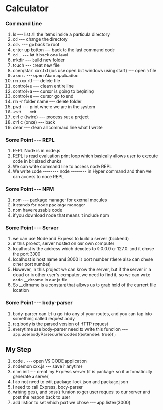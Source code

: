 # Calculator

### Command Line
1. ls  --- list all the items inside a particula directory
2. cd --- change the directory
3. cd~  --- go back to root
4. enter up botton  --- back to the last command code 
5. cd .. --- let it back one level
6. mkdir --- build new folder
7. touch --- creat new file
8. open/start xxx.txt (ios use open but windows using start) ---  open a file
9. atom .  --- open Atom application
10. rm xxx.rtf   ---   delete file
11. control+u   ---  clearn entire line
12. control+a   ---  cursor is going to begining
13. control+e   ---  cursor go to end
14. rm -r folder name  ---  delete folder
15. pwd   --- print where we are in the system
16. .exit   ---   exit 
17. ctrl c  (twice)  ---  process out a project
18. ctrl c (once)  --- back
19. clear   ---  clean all command line what I wrote
 
### Some Point --- REPL
1. REPL Node is in node.js
2. REPL is read evaluation print loop which basically allows user to execute code in bit sized chunks
3. We can write command line to access node REPL
4. We write code  --------   node  -------- in Hyper command and then we can access to node REPL

### Some Point --- NPM
1. npm --- package manager for exernal modules
2. it stands for node package manager 
3. npm have reusable code
4. if you download node that means it include npm

### Some Point --- Server
1. we can use Node and Express to build a server (backend)
2. in this project, server hosted on our own computer
3. localhost is the address which denotes to 0.0.0.0 or 127.0. and it chose the port 3000
4. localhost is host name and 3000 is port number (there also can chose other port number)
5. However, in this project we can know the server, but if the server in a cloud or in other user's computer, we need to find it, so we can write code __drname in our js file
6. So __dirname is a constant that allows us to grab hold of the current file location

### Some Point --- body-parser
1. body-parser can let u go into any of your routes, and you can tap into something called request.body
2. req.body is the parsed version of HTTP request
3. everytime use body-parser need to write this function --- app.use(bodyParser.urlencoded({extended: true}));

## My Step
1. code .   ---  open VS CODE application
2. nodemon xxx.js  ---  save it anytime
3. npm init   ---  creat my Express server (it is package, so it automatically generate a server)
4. I do not need to edit package-lock.json and package.json
5. I need to call Express, body-parser
6. writing get(), and post() funtion to get user request to our server and post the respon back to user
7. add listion to set which port we chose  --- app.listen(3000)
